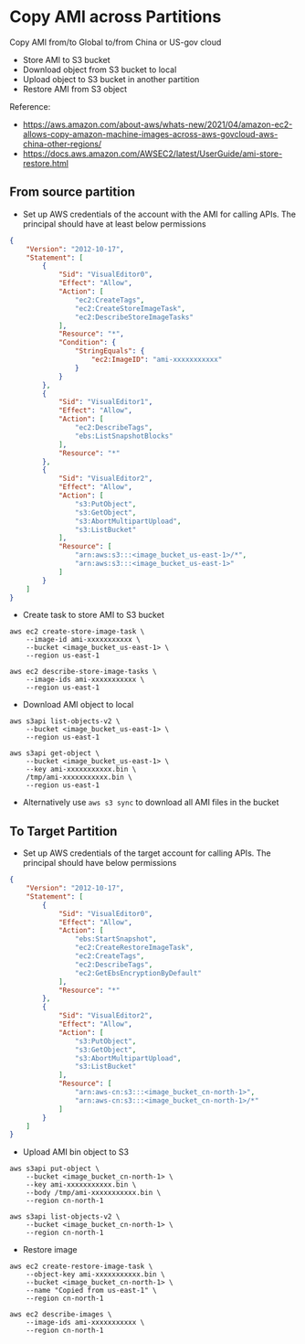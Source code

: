 # Copy AMI across Partitions

Copy AMI from/to Global to/from China or US-gov cloud

* Store AMI to S3 bucket
* Download object from S3 bucket to local
* Upload object to S3 bucket in another partition
* Restore AMI from S3 object

Reference:

* https://aws.amazon.com/about-aws/whats-new/2021/04/amazon-ec2-allows-copy-amazon-machine-images-across-aws-govcloud-aws-china-other-regions/
* https://docs.aws.amazon.com/AWSEC2/latest/UserGuide/ami-store-restore.html

## From source partition

* Set up AWS credentials of the account with the AMI for calling APIs. The principal should have at least below permissions

```json
{
    "Version": "2012-10-17",
    "Statement": [
        {
            "Sid": "VisualEditor0",
            "Effect": "Allow",
            "Action": [
                "ec2:CreateTags",
                "ec2:CreateStoreImageTask",
                "ec2:DescribeStoreImageTasks"
            ],
            "Resource": "*",
            "Condition": {
                "StringEquals": {
                    "ec2:ImageID": "ami-xxxxxxxxxxx"
                }
            }
        },
        {
            "Sid": "VisualEditor1",
            "Effect": "Allow",
            "Action": [
                "ec2:DescribeTags",
                "ebs:ListSnapshotBlocks"
            ],
            "Resource": "*"
        },
        {
            "Sid": "VisualEditor2",
            "Effect": "Allow",
            "Action": [
                "s3:PutObject",
                "s3:GetObject",
                "s3:AbortMultipartUpload",
                "s3:ListBucket"
            ],
            "Resource": [
                "arn:aws:s3:::<image_bucket_us-east-1>/*",
                "arn:aws:s3:::<image_bucket_us-east-1>"
            ]
        }
    ]
}
```

* Create task to store AMI to S3 bucket

```
aws ec2 create-store-image-task \
    --image-id ami-xxxxxxxxxxx \
    --bucket <image_bucket_us-east-1> \
    --region us-east-1
```

```
aws ec2 describe-store-image-tasks \
    --image-ids ami-xxxxxxxxxxx \
    --region us-east-1
```

* Download AMI object to local

```
aws s3api list-objects-v2 \
    --bucket <image_bucket_us-east-1> \
    --region us-east-1
```

```
aws s3api get-object \
    --bucket <image_bucket_us-east-1> \
    --key ami-xxxxxxxxxxx.bin \
    /tmp/ami-xxxxxxxxxxx.bin \
    --region us-east-1
```

* Alternatively use `aws s3 sync` to download all AMI files in the bucket

## To Target Partition

* Set up AWS credentials of the target account for calling APIs. The principal should have below permissions

```json
{
    "Version": "2012-10-17",
    "Statement": [
        {
            "Sid": "VisualEditor0",
            "Effect": "Allow",
            "Action": [
                "ebs:StartSnapshot",
                "ec2:CreateRestoreImageTask",
                "ec2:CreateTags",
                "ec2:DescribeTags",
                "ec2:GetEbsEncryptionByDefault"
            ],
            "Resource": "*"
        },
        {
            "Sid": "VisualEditor2",
            "Effect": "Allow",
            "Action": [
                "s3:PutObject",
                "s3:GetObject",
                "s3:AbortMultipartUpload",
                "s3:ListBucket"
            ],
            "Resource": [
                "arn:aws-cn:s3:::<image_bucket_cn-north-1>",
                "arn:aws-cn:s3:::<image_bucket_cn-north-1>/*"
            ]
        }
    ]
}
```

* Upload AMI bin object to S3

```
aws s3api put-object \
    --bucket <image_bucket_cn-north-1> \
    --key ami-xxxxxxxxxxx.bin \
    --body /tmp/ami-xxxxxxxxxxx.bin \
    --region cn-north-1
```

```
aws s3api list-objects-v2 \
    --bucket <image_bucket_cn-north-1> \
    --region cn-north-1
```

* Restore image

```
aws ec2 create-restore-image-task \
    --object-key ami-xxxxxxxxxxx.bin \
    --bucket <image_bucket_cn-north-1> \
    --name "Copied from us-east-1" \
    --region cn-north-1
```

```
aws ec2 describe-images \
    --image-ids ami-xxxxxxxxxxx \
    --region cn-north-1
```


